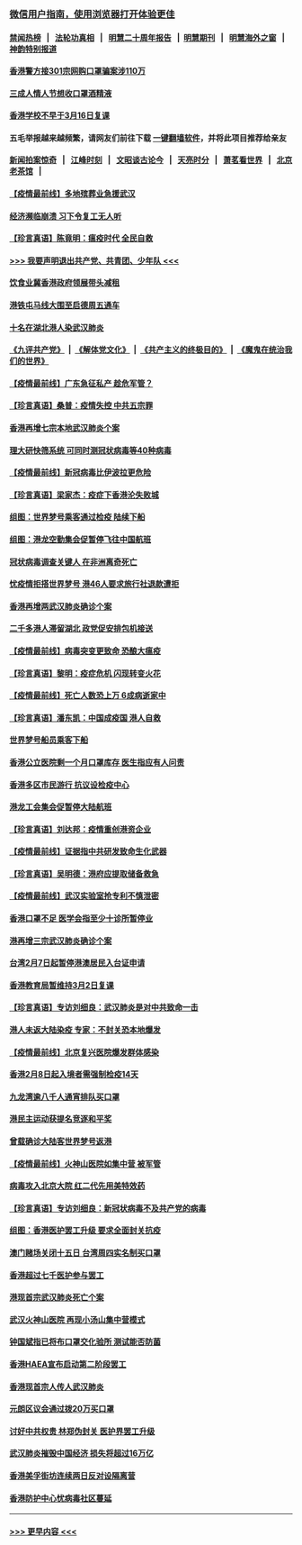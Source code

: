 ### [微信用户指南，使用浏览器打开体验更佳](https://github.com/gfw-breaker/banned-news1/blob/master/indexes/wechat-guide.md?t=0)
#### [禁闻热榜](热点新闻.md?t=0)  &nbsp;&nbsp;|&nbsp;&nbsp; [法轮功真相](https://github.com/gfw-breaker/truth/blob/master/README.md?t=0) &nbsp;&nbsp;|&nbsp;&nbsp; [明慧二十周年报告](https://github.com/gfw-breaker/mh-reports/blob/master/README.md?t=0) &nbsp;&nbsp;|&nbsp;&nbsp;[明慧期刊](https://github.com/gfw-breaker/mh-qikan) &nbsp;&nbsp;|&nbsp;&nbsp; [明慧海外之窗](https://github.com/gfw-breaker/mh-news/blob/master/README.md?t=0) &nbsp;&nbsp;|&nbsp;&nbsp; [神韵特别报道](https://github.com/gfw-breaker/mh-news/blob/master/shenyun.md?t=0)
#### [香港警方接301宗网购口罩骗案涉110万](../pages/nsc415/n11867572.md?t=02142333) 
#### [三成人情人节想收口罩酒精液](../pages/nsc415/n11867523.md?t=02142333) 
#### [香港学校不早于3月16日复课](../pages/nsc415/n11867498.md?t=02142333) 
#### 五毛举报越来越频繁，请网友们前往下载 [一键翻墙软件](https://github.com/gfw-breaker/ssr-accounts)，并将此项目推荐给亲友
#### [新闻拍案惊奇](https://github.com/gfw-breaker/banned-news1/blob/master/pages/link4.md) &nbsp;&nbsp;|&nbsp;&nbsp; [江峰时刻](https://github.com/gfw-breaker/banned-news1/blob/master/pages/link4.md) &nbsp;&nbsp;|&nbsp;&nbsp; [文昭谈古论今](https://github.com/gfw-breaker/banned-news1/blob/master/pages/link4.md) &nbsp;&nbsp;|&nbsp;&nbsp; [天亮时分](https://github.com/gfw-breaker/banned-news1/blob/master/pages/link4.md) &nbsp;&nbsp;|&nbsp;&nbsp; [萧茗看世界](https://github.com/gfw-breaker/banned-news1/blob/master/pages/link4.md) &nbsp;&nbsp;|&nbsp;&nbsp; [北京老茶馆](https://github.com/gfw-breaker/banned-news1/blob/master/pages/link4.md) &nbsp;&nbsp;|&nbsp;&nbsp; 
#### [【疫情最前线】多地殡葬业急援武汉](../pages/nsc415/n11866914.md?t=02142333) 
#### [经济濒临崩溃 习下令复工无人听](../pages/nsc415/n11867269.md?t=02142333) 
#### [【珍言真语】陈竟明：瘟疫时代 全民自救](../pages/nsc415/n11866765.md?t=02142333) 
#### [>>> 我要声明退出共产党、共青团、少年队 <<<](https://github.com/begood0513/goodnews/blob/master/quit/letter.md) 
#### [饮食业冀香港政府领展带头减租](../pages/nsc415/n11864876.md?t=02142333) 
#### [港铁屯马线大围至启德周五通车](../pages/nsc415/n11864842.md?t=02142333) 
#### [十名在湖北港人染武汉肺炎](../pages/nsc415/n11864807.md?t=02142333) 
#### [《九评共产党》](https://github.com/begood0513/9ping.md/blob/master/README.md) &nbsp;|&nbsp; [《解体党文化》](../../../../jtdwh.md/blob/master/README.md)  &nbsp;|&nbsp; [《共产主义的终极目的》](../../../../gczydzjmd.md/blob/master/README.md) &nbsp;|&nbsp; [《魔鬼在统治我们的世界》](../../../../mgztzwmdsj.md/blob/master/README.md) 
#### [【疫情最前线】广东急征私产 趁危军管？](../pages/nsc415/n11864205.md?t=02142333) 
#### [【珍言真语】桑普：疫情失控 中共五宗罪](../pages/nsc415/n11864157.md?t=02142333) 
#### [香港再增七宗本地武汉肺炎个案](../pages/nsc415/n11862405.md?t=02142333) 
#### [理大研快筛系统 可同时测冠状病毒等40种病毒](../pages/nsc415/n11862376.md?t=02142333) 
#### [【疫情最前线】新冠病毒比伊波拉更危险](../pages/nsc415/n11862199.md?t=02142333) 
#### [【珍言真语】梁家杰：疫症下香港沦失败城](../pages/nsc415/n11861588.md?t=02142333) 
#### [组图：世界梦号乘客通过检疫 陆续下船](../pages/nsc415/n11858302.md?t=02142333) 
#### [组图：港龙空勤集会促暂停飞往中国航班](../pages/nsc415/n11858190.md?t=02142333) 
#### [冠状病毒调查关键人 在非洲离奇死亡](../pages/nsc415/n11859798.md?t=02142333) 
#### [忧疫情拒搭世界梦号 港46人要求旅行社退款遭拒](../pages/nsc415/n11859849.md?t=02142333) 
#### [香港再增两武汉肺炎确诊个案](../pages/nsc415/n11859833.md?t=02142333) 
#### [二千多港人滞留湖北 政党促安排包机接送](../pages/nsc415/n11859831.md?t=02142333) 
#### [【疫情最前线】病毒突变更致命 恐酿大瘟疫](../pages/nsc415/n11859604.md?t=02142333) 
#### [【珍言真语】黎明：疫症危机 闪现转变火花](../pages/nsc415/n11859199.md?t=02142333) 
#### [【疫情最前线】死亡人数恐上万 6成病逝家中](../pages/nsc415/n11856687.md?t=02142333) 
#### [【珍言真语】潘东凯：中国成疫国 港人自救](../pages/nsc415/n11856962.md?t=02142333) 
#### [世界梦号船员乘客下船](../pages/nsc415/n11856883.md?t=02142333) 
#### [香港公立医院剩一个月口罩库存 医生指应有人问责](../pages/nsc415/n11856875.md?t=02142333) 
#### [香港多区市民游行 抗议设检疫中心](../pages/nsc415/n11856866.md?t=02142333) 
#### [港龙工会集会促暂停大陆航班](../pages/nsc415/n11856840.md?t=02142333) 
#### [【珍言真语】刘达邦：疫情重创港资企业](../pages/nsc415/n11854274.md?t=02142333) 
#### [【疫情最前线】证据指中共研发致命生化武器](../pages/nsc415/n11853087.md?t=02142333) 
#### [【珍言真语】吴明德：港府应提取储备救急](../pages/nsc415/n11852734.md?t=02142333) 
#### [【疫情最前线】武汉实验室抢专利不慎泄密](../pages/nsc415/n11850310.md?t=02142333) 
#### [香港口罩不足 医学会指至少十诊所暂停业](../pages/nsc415/n11850301.md?t=02142333) 
#### [港再增三宗武汉肺炎确诊个案](../pages/nsc415/n11850328.md?t=02142333) 
#### [台湾2月7日起暂停港澳居民入台证申请](../pages/nsc415/n11850304.md?t=02142333) 
#### [香港教育局暂维持3月2日复课](../pages/nsc415/n11850260.md?t=02142333) 
#### [【珍言真语】专访刘细良：武汉肺炎是对中共致命一击](../pages/nsc415/n11849934.md?t=02142333) 
#### [港人未返大陆染疫 专家：不封关恐本地爆发](../pages/nsc415/n11848021.md?t=02142333) 
#### [【疫情最前线】北京复兴医院爆发群体感染](../pages/nsc415/n11847626.md?t=02142333) 
#### [香港2月8日起入境者需强制检疫14天](../pages/nsc415/n11847658.md?t=02142333) 
#### [九龙湾逾八千人通宵排队买口罩](../pages/nsc415/n11847647.md?t=02142333) 
#### [港民主运动获提名竞逐和平奖](../pages/nsc415/n11847633.md?t=02142333) 
#### [曾载确诊大陆客世界梦号返港](../pages/nsc415/n11847608.md?t=02142333) 
#### [【疫情最前线】火神山医院如集中营 被军管](../pages/nsc415/n11847524.md?t=02142333) 
#### [病毒攻入北京大院 红二代先用美特效药](../pages/nsc415/n11847427.md?t=02142333) 
#### [【珍言真语】专访刘细良：新冠状病毒不及共产党的病毒](../pages/nsc415/n11847164.md?t=02142333) 
#### [组图：香港医护罢工升级 要求全面封关抗疫](../pages/nsc415/n11844107.md?t=02142333) 
#### [澳门赌场关闭十五日 台湾周四实名制买口罩](../pages/nsc415/n11845083.md?t=02142333) 
#### [香港超过七千医护参与罢工](../pages/nsc415/n11845051.md?t=02142333) 
#### [港现首宗武汉肺炎死亡个案](../pages/nsc415/n11844998.md?t=02142333) 
#### [武汉火神山医院 再现小汤山集中营模式](../pages/nsc415/n11844763.md?t=02142333) 
#### [钟国斌指已将布口罩交化验所 测试能否防菌](../pages/nsc415/n11842783.md?t=02142333) 
#### [香港HAEA宣布启动第二阶段罢工](../pages/nsc415/n11842723.md?t=02142333) 
#### [香港现首宗人传人武汉肺炎](../pages/nsc415/n11842766.md?t=02142333) 
#### [元朗区议会通过拨20万买口罩](../pages/nsc415/n11842754.md?t=02142333) 
#### [讨好中共权贵 林郑伪封关 医护界罢工升级](../pages/nsc415/n11842359.md?t=02142333) 
#### [武汉肺炎摧毁中国经济 损失将超过16万亿](../pages/nsc415/n11839723.md?t=02142333) 
#### [香港美孚街坊连续两日反对设隔离营](../pages/nsc415/n11839962.md?t=02142333) 
#### [香港防护中心忧病毒社区蔓延](../pages/nsc415/n11839933.md?t=02142333) 

----
#### [ >>> 更早内容 <<< ](../indexes/nsc415-earlier.md)
